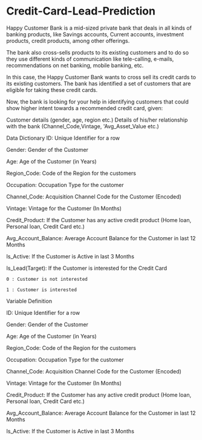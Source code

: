 # Credit-Card-Lead-Prediction

Happy Customer Bank is a mid-sized private bank that deals in all kinds of banking products, like Savings accounts, Current accounts, investment products, credit products, among other offerings.

The bank also cross-sells products to its existing customers and to do so they use different kinds of communication like tele-calling, e-mails, recommendations on net banking, mobile banking, etc.

In this case, the Happy Customer Bank wants to cross sell its credit cards to its existing customers. The bank has identified a set of customers that are eligible for taking these credit cards.

Now, the bank is looking for your help in identifying customers that could show higher intent towards a recommended credit card, given:

Customer details (gender, age, region etc.) Details of his/her relationship with the bank (Channel_Code,Vintage, 'Avg_Asset_Value etc.)

Data Dictionary
ID: Unique Identifier for a row

Gender: Gender of the Customer

Age: Age of the Customer (in Years)

Region_Code: Code of the Region for the customers

Occupation: Occupation Type for the customer

Channel_Code: Acquisition Channel Code for the Customer (Encoded)

Vintage: Vintage for the Customer (In Months)

Credit_Product: If the Customer has any active credit product (Home loan, Personal loan, Credit Card etc.)

Avg_Account_Balance: Average Account Balance for the Customer in last 12 Months

Is_Active: If the Customer is Active in last 3 Months

Is_Lead(Target): If the Customer is interested for the Credit Card

    0 : Customer is not interested

    1 : Customer is interested
Variable Definition

ID: Unique Identifier for a row

Gender: Gender of the Customer

Age: Age of the Customer (in Years)

Region_Code: Code of the Region for the customers

Occupation: Occupation Type for the customer

Channel_Code: Acquisition Channel Code for the Customer (Encoded)

Vintage: Vintage for the Customer (In Months)

Credit_Product: If the Customer has any active credit product (Home loan, Personal loan, Credit Card etc.)

Avg_Account_Balance: Average Account Balance for the Customer in last 12 Months

Is_Active: If the Customer is Active in last 3 Months
